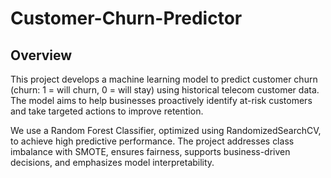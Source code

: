 # Customer-Churn-Predictor
## Overview
 This project develops a machine learning model to predict customer churn (churn: 1 = will churn, 0 = will stay) using historical telecom customer data. The model aims to help businesses proactively identify at-risk customers and take targeted actions to improve retention.

 We use a Random Forest Classifier, optimized using RandomizedSearchCV, to achieve high predictive performance. The project addresses class imbalance with SMOTE, ensures fairness, supports business-driven decisions, and emphasizes model interpretability.
